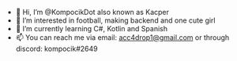 - 👋 Hi, I’m @KompocikDot also known as Kacper
- 👀 I’m interested in football, making backend and one cute girl
- 🌱 I’m currently learning C#, Kotlin and Spanish
- 📫 You can reach me via email: acc4drop1@gmail.com or through discord: kompocik#2649

<!---
KompocikDot/KompocikDot is a ✨ special ✨ repository because its `README.md` (this file) appears on your GitHub profile.
You can click the Preview link to take a look at your changes.
--->
